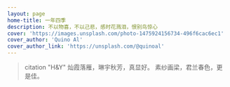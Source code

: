 ```yaml
---
layout: page
home-title: 一年四季
description: 不以物喜，不以己悲，感时花溅泪，恨别鸟惊心
cover: 'https://images.unsplash.com/photo-1475924156734-496f6cac6ec1'
cover_author: 'Quino Al'
cover_author_link: 'https://unsplash.com/@quinoal'
---
```


> citation "H&Y"
> 灿霞落雁，琳宇秋芳，真显好。
> 素纱画梁，君兰春色，更是佳。